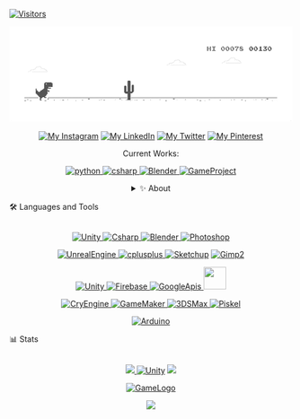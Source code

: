 <!-- <h2 align="center"> <b> Hi! </b> <img src="https://github.com/arslanugur/arslanugur/blob/arslan/wave.gif" width="35px"> </h2> -->

<p align="left">
<a href="https://github.com/Muh-Emir/Muh-Emir">
    <img src="https://komarev.com/ghpvc/?username=Muh-Emir" alt="Visitors" />
</a>
</p>

[![Header](https://github.com/Muh-Emir/Muh-Emir/blob/main/dino_rounded.gif)](https://www.linkedin.com/in/muhemir)


<!-- LOGOS: https://www.logo.wine/ fiver, freelancer, upwork, discord -->
<p align="center">
    <a href="https://www.instagram.com/emirgencc_" target="_blank">
        <img width="40" src="https://www.logo.wine/a/logo/Instagram/Instagram-Logo.wine.svg" alt="My Instagram" /></a>
    <a href="https://www.linkedin.com/in/muhemir" target="_blank">
        <img width="40" src="https://www.logo.wine/a/logo/LinkedIn/LinkedIn-Icon-Logo.wine.svg" alt="My LinkedIn" /></a>
    <a href="https://twitter.com/MuhEmirGenc" target="_blank">
        <img width="40" src="https://www.logo.wine/a/logo/Twitter/Twitter-Logo.wine.svg" alt="My Twitter" /></a>
    <a href="https://tr.pinterest.com/muhemir/_saved/" target="_blank">
        <img width="40" src="https://www.logo.wine/a/logo/Pinterest/Pinterest-Icon-Logo.wine.svg" alt="My Pinterest" /></a>
</p>


<p align="center">
    Current Works:
</p>

<p align="center">
    <a href="https://unity.com/" target="_blank"> <img src="https://api.iconify.design/fa6-brands/unity.svg?color=%23ffffff" alt="python" width="40" height="40" /> </a>
    <a href="https://dotnet.microsoft.com/en-us/learn/csharp" target="_blank"> <img src="https://api.iconify.design/logos:c-sharp.svg" alt="csharp" width="40" height="40" /> </a>
    <a href="https://www.blender.org/" target="_blank"> <img src="https://api.iconify.design/logos/blender.svg" alt="Blender" width="40" height="40" /> </a>
    <a href="https://github.com/Muh-Emir/TetrisRun" target="_blank"> <img src="https://api.iconify.design/emojione-v1/video-game.svg" alt="GameProject" width="40" /></a>
</p>


<!--About-->
<p align="center">
<details>
 <summary align="center"> ✨ About </summary>

 ```yaml
Muhammed Emir Genç
Düzce, Türkiye
```
</details>
</p>



<!--Languages and Tools https://iconify.design/ -->
<p align="center">
  <summary> 🛠️ Languages and Tools </summary> <br />
  <p align="center">
    <a href="https://unity.com/" target="_blank"> <img src="https://api.iconify.design/fa6-brands/unity.svg?color=%23ffffff" alt="Unity" width="40" height="40" /> </a>
    <a href="https://dotnet.microsoft.com/en-us/learn/csharp" target="_blank"> <img src="https://api.iconify.design/logos:c-sharp.svg" alt="Csharp" width="40" height="40" /> </a>
    <a href="https://www.blender.org/" target="_blank"> <img src="https://api.iconify.design/logos/blender.svg" alt="Blender" width="40" height="40" /> </a>
    <a href="https://www.adobe.com/tr/products/photoshop/" target="_blank"> <img src="https://api.iconify.design/vscode-icons/file-type-photoshop.svg" alt="Photoshop" width="40" height="40" /> </a>
  </p>
    <p align="center">
        <a href="https://www.unrealengine.com/" target="_blank"> <img src="https://api.iconify.design/fontisto/unreal-engine.svg?color=%23ffffff" alt="UnrealEngine" width="40" height="40" /> </a>
        <a href="https://www.w3schools.com/cpp/" target="_blank"> <img src="https://api.iconify.design/logos:c-plusplus.svg" alt="cplusplus" width="40" height="40"/> </a>
        <a href="https://www.sketchup.com/" target="_blank"> <img src="https://api.iconify.design/file-icons/sketchup-make.svg?color=%23ba3329" alt="Sketchup" width="40" height="40" /></a>
        <a href="https://www.gimp.org/" target="_blank"> <img src="https://www.logo.wine/a/logo/GIMP/GIMP-Logo.wine.svg" alt="Gimp2" width="40" height="40" /> </a>
    </p>
  <p align="center">
      <a href="https://play.google.com/" target="_blank"> <img src="https://www.logo.wine/a/logo/Google_Play/Google_Play-Icon-Logo.wine.svg" alt="Unity" width="40" height="40" /> </a>
      <a href="https://firebase.google.com/" target="_blank"> <img src="https://api.iconify.design/logos/firebase.svg" alt="Firebase" width="40" height="40" /> </a>
      <a href="https://cloud.google.com" target="_blank"> <img src="https://api.iconify.design/logos:google-cloud.svg" alt="GoogleApis" width="40" height="40" /> </a>
      <a href="https://www.microsoft.com/en-us/sql-server" target="_blank"> <img src="https://api.iconify.design/vscode-icons/file-type-plsql.svg" width="40" height="40" /> </a>
    </p>
   <p align="center">
       <a href="https://www.cryengine.com/" target="_blank"> <img src="https://api.iconify.design/simple-icons/cryengine.svg?color=%23ffffff" alt="CryEngine" width="40" height="40" /> </a>
       <a href="https://www.yoyogames.com/" target="_blank"> <img src="https://api.iconify.design/vscode-icons/file-type-gamemaker.svg" alt="GameMaker" width="40" height="40" /> </a>
       <a href="https://www.autodesk.com.tr/products/3ds-max/" target="_blank"> <img src="https://api.iconify.design/file-icons/3ds-max.svg?color=%233FA7E3" alt="3DSMax" width="40" height="40" /> </a>
        <a href="https://www.piskelapp.com/" target="_blank"> <img src="https://api.iconify.design/carbon/gradient.svg?color=%2330D8FD" alt="Piskel" width="40" height="40" /> </a>
    </p>
    <p align="center">
        <a href="https://www.arduino.cc//" target="_blank"> <img src="https://api.iconify.design/vscode-icons/file-type-arduino.svg" alt="Arduino" width="40" height="40" /> </a>
    </p>
</p>


<!--Stats-->
<p align="center">
  <summary> 📊 Stats </summary><br />
    <p align="center">
        <a href="https://github.com/Muh-Emir/"> <img width="40%" src="https://github-readme-stats.vercel.app/api?username=Muh-Emir&show_icons=true&theme=tokyonight" /> </a>
        <a href="https://github.com/Muh-Emir/"> <img src="https://api.iconify.design/fa6-brands/unity.svg?color=%23ffffff" alt="Unity" width="65" height="65" /></a>
        <a href="https://github.com/Muh-Emir/"> <img width="40%" src="https://github-readme-streak-stats.herokuapp.com/?user=Muh-Emir&theme=tokyonight" /> </a>
</p>

<p align="center">
    <a href="https://github.com/Muh-Emir/" target="_blank"> <img src="https://api.iconify.design/emojione-v1/video-game.svg" alt="GameLogo" width="70"> </a>
</p>






<!--
<h2>Latest Tweets</h2>
<p><a href="https://twitter.com/arslanuguur"><img src="https://github-readme-twitter.gazf.vercel.app/api?id=arslanuguur&amp;layout=wide" alt="github-readme-twitter"></a></p>
-->
<!--  <p align="center"> <img src="https://github-readme-stats.vercel.app/api?username=arslanugur&show_icons=true&theme=gotham" alt="arslanugur" />   -->
<!--  ![Top Langs](https://github-readme-stats.vercel.app/api/top-langs/?username=arslanugur&hide=TeX&layout=compact)  -->
<!-- https://wa.me/qr/F4CP7YCCPZCZB1 -->
<!--
<table><tr><td valign="top" width="33%">

### Frontend
<div align="center">
    <a href="https://vuejs.org/" target="_blank"> <img src="https://api.iconify.design/logos:vue.svg" alt="vuejs" width="40" height="40"/> </a>
</div></td><td valign="top" width="33%">

### Backend
<div align="center">
    <a href="https://www.python.org" target="_blank"> <img src="https://api.iconify.design/logos:python.svg" alt="python" width="40" height="40"/> </a>
</div></td><td valign="top" width="33%">

### DevOps
<div align="center">
<img style="margin: 10px" src="https://profilinator.rishav.dev/skills-assets/gnu_bash-icon.svg" alt="Bash" height="50" />
</div></td></tr></table>
<br/>
-->
<!--END_SECTION:waka-->
<p align="center">
    <img src="https://capsule-render.vercel.app/api?type=waving&color=gradient&height=70&section=footer" />
</p>


